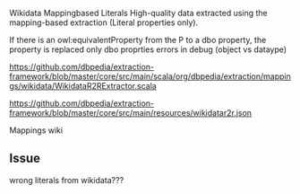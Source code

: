 Wikidata Mappingbased Literals
High-quality data extracted using the mapping-based extraction (Literal properties only).

If there is an owl:equivalentProperty from the P to a dbo property, the property is replaced
only dbo proprties
errors in debug (object vs dataype)


https://github.com/dbpedia/extraction-framework/blob/master/core/src/main/scala/org/dbpedia/extraction/mappings/wikidata/WikidataR2RExtractor.scala

https://github.com/dbpedia/extraction-framework/blob/master/core/src/main/resources/wikidatar2r.json

Mappings wiki


## Issue
wrong literals from wikidata???
